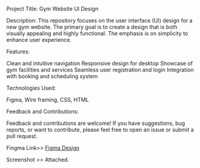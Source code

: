 Project Title: Gym Website UI Design

Description:
This repository focuses on the user interface (UI) design for a new gym website. The primary goal is to create a design that is both visually appealing and highly functional.
The emphasis is on simplicity to enhance user experience.

Features:

Clean and intuitive navigation
Responsive design for desktop
Showcase of gym facilities and services
Seamless user registration and login
Integration with booking and scheduling system

Technologies Used:

Figma, Wire framing, CSS, HTML

Feedback and Contributions:

Feedback and contributions are welcome! If you have suggestions, bug reports, or want to contribute, please feel free to open an issue or submit a pull request.

Fingma Link>>
<a href='https://www.figma.com/file/S4lhg3W0F9jAdtFBHjUdvF/GYM-WEBSITE?type=design&node-id=0-1&mode=design' target='_blank'>Figma Design</a>

Screenshot >> Attached.



